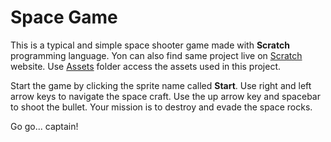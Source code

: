 # Space Game
This is a typical and simple space shooter game made with **Scratch** programming language. Yon can also find same project live on [Scratch](https://scratch.mit.edu/projects/939903003/) website. Use [Assets](./Assets/) folder access the assets used in this project.

Start the game by clicking the sprite name called **Start**. Use right and left arrow keys to navigate the space craft. Use the up arrow key and spacebar to shoot the bullet. Your mission is to destroy and evade the space rocks.

Go go... captain!